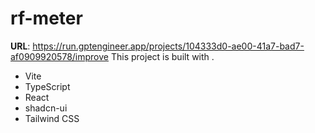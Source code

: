 # rf-meter
**URL**: https://run.gptengineer.app/projects/104333d0-ae00-41a7-bad7-af0909920578/improve
This project is built with .
- Vite
- TypeScript
- React
- shadcn-ui
- Tailwind CSS

